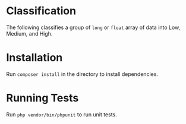 # Classification

The following classifies a group of `long` or `float` array of data into Low, Medium, and High.

# Installation
Run `composer install` in the directory to install dependencies.

# Running Tests
Run `php vendor/bin/phpunit` to run unit tests.
